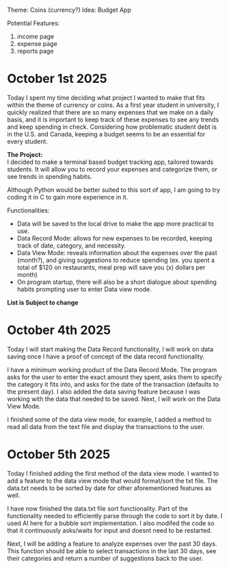 Theme: Coins (currency?)
Idea: Budget App

Potential Features: 
1. income page
2. expense page
3. reports page

# October 1st 2025
Today I spent my time deciding what project I wanted to make that fits within the theme of currency or coins. As a first year student in university, I quickly realized that there are so many expenses that we make on a daily basis, and it is important to keep track of these expenses to see any trends and keep spending in check. Considering how problematic student debt is in the U.S. and Canada, keeping a budget seems to be an essential for every student.

**The Project:**  
I decided to make a terminal based budget tracking app, tailored towards students. It will allow you to record your expenses and categorize them, or see trends in spending habits. 

Although Python would be better suited to this sort of app, I am going to try coding it in C to gain more experience in it.

 
Functionalities:

- Data will be saved to the local drive to make the app more practical to use. 
- Data Record Mode: allows for new expenses to be recorded, keeping track of date, category, and necessity. 
- Data View Mode: reveals information about the expenses over the past (month?), and giving suggestions to reduce spending (ex. you spent a total of $120 on restaurants, meal prep will save you (x) dollars per month)
- On program startup, there will also be a short dialogue about spending habits prompting user to enter Data view mode.   

**List is Subject to change**

# October 4th 2025

Today I will start making the Data Record functionality, I will work on data saving once I have a proof of concept of the data record functionality. 

I have a minimum working product of the Data Record Mode. The program asks for the user to enter the exact amount they spent, asks them to specify the category it fits into, and asks for the date of the transaction (defaults to the present day). I also added the data saving feature because I was working with the data that needed to be saved. Next, I will work on the Data View Mode. 

I finished some of the data view mode, for example, I added a method to read all data from the text file and display the transactions to the user. 

# October 5th 2025

Today I finished adding the first method of the data view mode. I wanted to add a feature to the data view mode that would format/sort the txt file. The data.txt needs to be sorted by date for other aforementioned features as well. 

I have now finished the data.txt file sort functionality. Part of the functionality needed to efficiently parse through the code to sort it by date. I used AI here for a bubble sort implementation. I also modifed the code so that it continuously asks/waits for input and doesnt need to be restarted. 

Next, I will be adding a feature to analyze expenses over the past 30 days. This function should be able to select transactions in the last 30 days, see their categories and return a number of suggestions back to the user. 